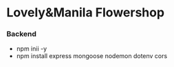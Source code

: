 # Lovely&Manila Flowershop

### Backend 
- npm inii -y 
- npm install express mongoose nodemon dotenv cors